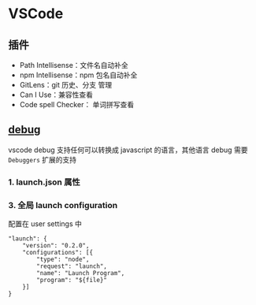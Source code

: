 # VSCode

## 插件

- Path Intellisense：文件名自动补全
- npm Intellisense：npm 包名自动补全
- GitLens：git 历史、分支 管理
- Can I Use：兼容性查看
- Code spell Checker： 单词拼写查看

## [debug](https://code.visualstudio.com/docs/nodejs/nodejs-debugging)

vscode debug 支持任何可以转换成 javascript 的语言，其他语言 debug 需要 `Debuggers` 扩展的支持

### 1. launch.json 属性

### 3. 全局 launch configuration

配置在 user settings 中

```
"launch": {
    "version": "0.2.0",
    "configurations": [{
        "type": "node",
        "request": "launch",
        "name": "Launch Program",
        "program": "${file}"
    }]
}
```
